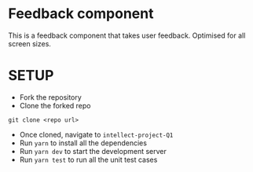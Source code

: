 # Feedback component

This is a feedback component that takes user feedback. 
Optimised for all screen sizes.

# SETUP 
- Fork the repository
- Clone the forked repo
```
git clone <repo url>
```
- Once cloned, navigate to `intellect-project-Q1`
- Run `yarn` to install all the dependencies
- Run `yarn dev` to start the development server
- Run `yarn test` to run all the unit test cases

